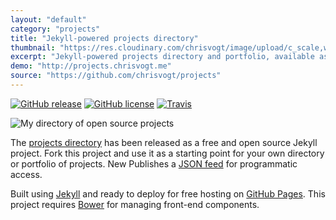 ```yaml
---
layout: "default"
category: "projects"
title: "Jekyll-powered projects directory"
thumbnail: "https://res.cloudinary.com/chrisvogt/image/upload/c_scale,w_76/v1435401303/chrisvogt-me/thumb/projects.png"
excerpt: "Jekyll-powered projects directory and portfolio, available as an open source project on GitHub."
demo: "http://projects.chrisvogt.me"
source: "https://github.com/chrisvogt/projects"
---
```


[![GitHub release](https://img.shields.io/github/release/chrisvogt/projects.svg?style=flat-square)](https://github.com/chrisvogt/projects/releases)
[![GitHub license](https://img.shields.io/github/license/chrisvogt/projects.svg?style=flat-square)](https://github.com/chrisvogt/projects/blob/develop/LICENSE)
[![Travis](https://img.shields.io/travis/chrisvogt/projects.svg?style=flat-square)](https://travis-ci.org/chrisvogt/projects)

<div class="col-xs-12 col-md-4 pull-right">
  <img src="https://cdn.rawgit.com/chrisvogt/projects/develop/screenshot.jpg" class="img img-thumbnail img-responsive" alt="My directory of open source projects">
</div>

The [projects directory](http://projects.chrisvogt.me) has been released as a free and open source Jekyll project. Fork this project and use it as a starting point for your own directory or portfolio of projects. <label class="label label-info">New</label> Publishes a [JSON feed](https://projects.chrisvogt.me/api/1.0/all.json) for programmatic access.

Built using <a href="http://jekyllrb.com/" title="Jekyll">Jekyll</a> and ready to deploy for free hosting on <a href="https://pages.github.com/" title="GitHub Pages">GitHub Pages</a>. This project requires <a href="http://bower.io/" title="Bower">Bower</a> for managing front-end components.
